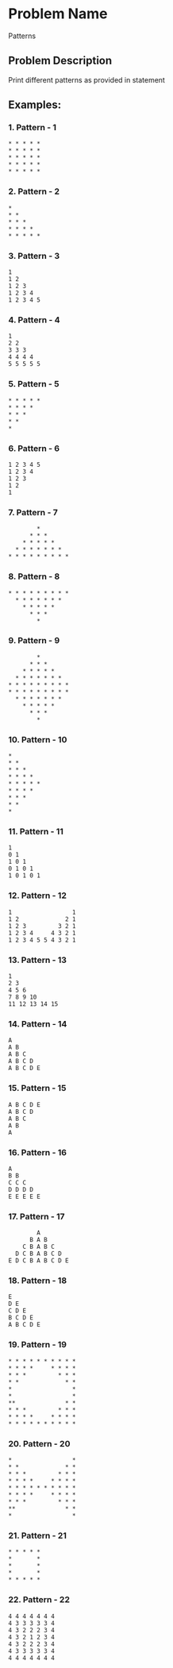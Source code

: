 # Problem Name 
Patterns

## Problem Description

Print different patterns as provided in statement

## Examples:

### 1. Pattern - 1
```
* * * * *
* * * * *
* * * * *
* * * * *
* * * * *
```

### 2. Pattern - 2
```
*
* *
* * *
* * * *
* * * * *
```

### 3. Pattern - 3
```
1
1 2
1 2 3
1 2 3 4
1 2 3 4 5
```

### 4. Pattern - 4
```
1
2 2
3 3 3
4 4 4 4
5 5 5 5 5
```

### 5. Pattern - 5
```
* * * * *
* * * *
* * *
* *
*
```

### 6. Pattern - 6
```
1 2 3 4 5
1 2 3 4
1 2 3
1 2
1
```

### 7. Pattern - 7
```
        *
      * * *
    * * * * *
  * * * * * * *
* * * * * * * * *
```

### 8. Pattern - 8
```
* * * * * * * * *
  * * * * * * *
    * * * * *
      * * *
        *
```

### 9. Pattern - 9
```
        *
      * * *
    * * * * *
  * * * * * * *
* * * * * * * * *
* * * * * * * * *
  * * * * * * *
    * * * * *
      * * *
        *
```

### 10. Pattern - 10
```
*
* *
* * *
* * * *
* * * * *
* * * *
* * *
* *
*
```

### 11. Pattern - 11
```
1
0 1
1 0 1
0 1 0 1
1 0 1 0 1
```

### 12. Pattern - 12
```
1                 1
1 2             2 1
1 2 3         3 2 1
1 2 3 4     4 3 2 1
1 2 3 4 5 5 4 3 2 1
```

### 13. Pattern - 13
```
1
2 3
4 5 6
7 8 9 10
11 12 13 14 15
```

### 14. Pattern - 14
```
A
A B
A B C
A B C D
A B C D E
```

### 15. Pattern - 15
```
A B C D E
A B C D
A B C
A B
A
```

### 16. Pattern - 16
```
A
B B
C C C
D D D D
E E E E E
```

### 17. Pattern - 17
```
        A
      B A B
    C B A B C
  D C B A B C D
E D C B A B C D E 
```

### 18. Pattern - 18
```
E
D E
C D E
B C D E
A B C D E
```

### 19. Pattern - 19
```
* * * * * * * * * *
* * * *     * * * *
* * *         * * *
* *             * *
*                 *
*                 *
**              * *
* * *         * * *
* * * *     * * * *
* * * * * * * * * *
```

### 20. Pattern - 20
```
*                 *
* *             * *
* * *         * * *
* * * *     * * * *
* * * * * * * * * *
* * * *     * * * *
* * *         * * *
**              * *
*                 *
```

### 21. Pattern - 21
```
* * * * *
*       *
*       *
*       *
* * * * *
```

### 22. Pattern - 22
```
4 4 4 4 4 4 4
4 3 3 3 3 3 4
4 3 2 2 2 3 4
4 3 2 1 2 3 4
4 3 2 2 2 3 4
4 3 3 3 3 3 4
4 4 4 4 4 4 4
```
